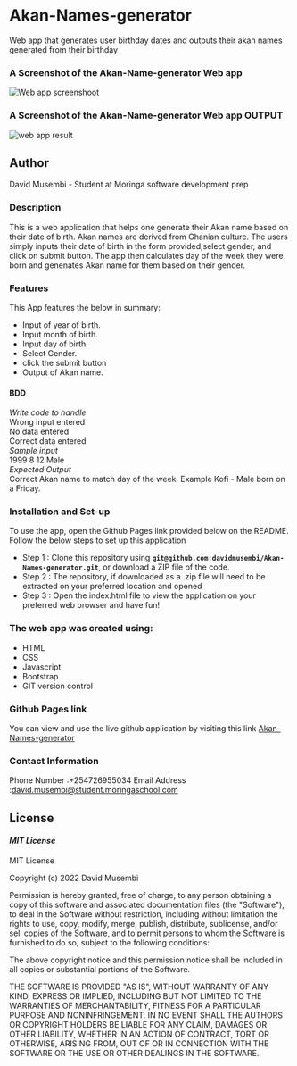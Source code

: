 # Akan-Names-generator
Web app that generates user birthday dates and outputs their akan names generated from their birthday

### A Screenshot of the Akan-Name-generator Web app
![Web app screenshoot](https://user-images.githubusercontent.com/51710726/156756204-c9cdedff-995d-47d0-814a-3581d778f798.png)


### A Screenshot of the Akan-Name-generator Web app OUTPUT
![web app result](https://user-images.githubusercontent.com/51710726/156756124-2d34d8c0-03cc-49a8-bd32-a4e1ed3b95e5.png)


## Author
David Musembi - Student at Moringa software development prep

### Description
   This is a  web application that helps one generate their Akan name based on their date of birth. Akan names are derived from Ghanian culture.
   The users simply inputs their date of birth in the form provided,select gender, and click on submit  button.
   The app then calculates day of the week they were born and genenates Akan name for them based on their gender.
### Features
This App features the below in summary:
* Input of year of birth.
* Input month of birth.
* Input day of birth.
* Select Gender.
* click the submit button
* Output of Akan name.

#### **BDD**
*Write code to handle*<br>
Wrong input entered <br>
No data entered <br>
Correct data entered<br> 
*Sample input*<br>
1999    8   12  Male<br> 
*Expected Output* <br>
Correct Akan name to match day of the week. Example Kofi - Male born on a Friday.<br>

### Installation and Set-up
To use the app, open the Github Pages link provided below on the README.
Follow the below steps to set up this application
* Step 1 : Clone this repository using **`git@github.com:davidmusembi/Akan-Names-generator.git`**, or download a ZIP file of the code.
* Step 2 : The repository, if downloaded as a .zip file will need to be extracted on your preferred location and opened
* Step 3 : Open the index.html file to view the application on your preferred web browser and have fun!

  
### The web app was created using:
* HTML  
* CSS
* Javascript  
* Bootstrap
* GIT version control


### Github Pages link
You can view and use the live github application by visiting this link [Akan-Names-generator](https://davidmusembi.github.io/Akan-Names-generator/)

### Contact Information 
Phone Number :+254726955034
Email Address :david.musembi@student.moringaschool.com

## License
#### *MIT License*
MIT License

Copyright (c) 2022 David Musembi

Permission is hereby granted, free of charge, to any person obtaining a copy
of this software and associated documentation files (the "Software"), to deal
in the Software without restriction, including without limitation the rights
to use, copy, modify, merge, publish, distribute, sublicense, and/or sell
copies of the Software, and to permit persons to whom the Software is
furnished to do so, subject to the following conditions:

The above copyright notice and this permission notice shall be included in all
copies or substantial portions of the Software.

THE SOFTWARE IS PROVIDED "AS IS", WITHOUT WARRANTY OF ANY KIND, EXPRESS OR
IMPLIED, INCLUDING BUT NOT LIMITED TO THE WARRANTIES OF MERCHANTABILITY,
FITNESS FOR A PARTICULAR PURPOSE AND NONINFRINGEMENT. IN NO EVENT SHALL THE
AUTHORS OR COPYRIGHT HOLDERS BE LIABLE FOR ANY CLAIM, DAMAGES OR OTHER
LIABILITY, WHETHER IN AN ACTION OF CONTRACT, TORT OR OTHERWISE, ARISING FROM,
OUT OF OR IN CONNECTION WITH THE SOFTWARE OR THE USE OR OTHER DEALINGS IN THE
SOFTWARE.
